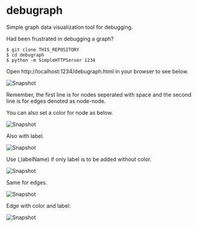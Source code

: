 # debugraph
Simple graph data visualization tool for debugging.

Had been frustrated in debugging a graph?

```
$ git clone THIS_REPOSITORY
$ cd debugraph
$ python -m SimpleHTTPServer 1234
```

Open http://localhost:1234/debugraph.html in your browser to see below.

![Snapshot](https://raw.githubusercontent.com/wiki/dustinhyun/debugraph/images/debugraph0.png)

Remember, the first line is for nodes seperated with space and the second line is for edges denoted as node-node.

You can also set a color for node as below.

![Snapshot](https://raw.githubusercontent.com/wiki/dustinhyun/debugraph/images/debugraph1.png)

Also with label.

![Snapshot](https://raw.githubusercontent.com/wiki/dustinhyun/debugraph/images/debugraph2.png)

Use (,labelName) if only label is to be added without color.

![Snapshot](https://raw.githubusercontent.com/wiki/dustinhyun/debugraph/images/debugraph3.png)

Same for edges.

![Snapshot](https://raw.githubusercontent.com/wiki/dustinhyun/debugraph/images/debugraph4.png)

Edge with color and label:

![Snapshot](https://raw.githubusercontent.com/wiki/dustinhyun/debugraph/images/debugraph5.png)
